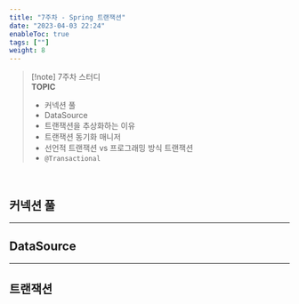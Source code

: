```yaml
---
title: "7주차 - Spring 트랜잭션"
date: "2023-04-03 22:24"
enableToc: true
tags: [""]
weight: 8
---
```


>[!note] 7주차 스터디
><br>
> **TOPIC** <br>
> - 커넥션 풀
> - DataSource
> - 트랜잭션을 추상화하는 이유
> - 트랜잭션 동기화 매니저
> - 선언적 트랜잭션 vs 프로그래밍 방식 트랜잭션
> - `@Transactional`


<br>

## 커넥션 풀

<hr>

## DataSource

<hr>

## 트랜잭션
